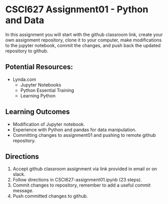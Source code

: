 # CSCI627 Assignment01 - Python and Data
In this assignment you will start with the github classroom link, create your own assignment repository, clone it to your computer, make modifications to the jupyter notebook, commit the changes, and push back the updated repository to github.

## Potential Resources:

- Lynda.com
	- Jupyter Notebooks
	- Python Essential Training
	- Learning Python

## Learning Outcomes
- Modification of Jupyter notebook.
- Experience with Python and pandas for data manipulation.
- Committing changes to assignment01 and pushing to remote github repository.

## Directions
1. Accept github classroom assignment via link provided in email or on slack.
2. Follow directions in CSCI627-assignment01.ipynb (23 steps).
8. Commit changes to repository, remember to add a useful commit message.
9. Push committed changes to github.
